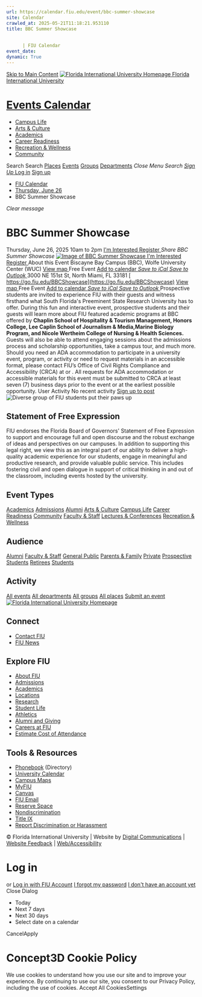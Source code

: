 ```yaml
---
url: https://calendar.fiu.edu/event/bbc-summer-showcase
site: Calendar
crawled_at: 2025-05-21T11:18:21.953110
title: BBC Summer Showcase
    
    
      | FIU Calendar
event_date: 
dynamic: True
---
```


[Skip to Main Content](https://calendar.fiu.edu/event/bbc-summer-showcase#main-content)
[![Florida International University Homepage](https://digicdn.fiu.edu/core/_assets/images/logo-top.png) Florida International University](https://www.fiu.edu)
# [Events Calendar ](https://calendar.fiu.edu/)
  * [Campus Life](https://calendar.fiu.edu/calendar?event_types%5B%5D=127595)
  * [Arts & Culture](https://calendar.fiu.edu/calendar?event_types%5B%5D=127590)
  * [Academics](https://calendar.fiu.edu/calendar?event_types%5B%5D=127582)
  * [Career Readiness](https://calendar.fiu.edu/calendar?event_types%5B%5D=127584)
  * [Recreation & Wellness](https://calendar.fiu.edu/calendar?event_types%5B%5D=127603)
  * [Community](https://calendar.fiu.edu/calendar?event_types%5B%5D=127601)


Search Search
[Places](https://calendar.fiu.edu/search/places) [Events](https://calendar.fiu.edu/calendar) [Groups](https://calendar.fiu.edu/search/groups) [Departments](https://calendar.fiu.edu/search/departments)
_Close Menu_
_Search_ [ _Sign Up_ ](https://calendar.fiu.edu/signup)
[Log in](https://calendar.fiu.edu/auth/shib_login?previous_url=https%3A%2F%2Fcalendar.fiu.edu%2Fevent%2Fbbc-summer-showcase) [Sign up](https://calendar.fiu.edu/signup)
  * [FIU Calendar](https://calendar.fiu.edu/)
  * [Thursday, June 26](https://calendar.fiu.edu/calendar/day/2025/6/26)
  * BBC Summer Showcase


_Clear message_
# BBC Summer Showcase
Thursday, June 26, 2025 10am to 2pm 
[ I'm Interested ](https://calendar.fiu.edu/event/49647670726225/confirm?return=https%3A%2F%2Fcalendar.fiu.edu%2Fevent%2Fbbc-summer-showcase)
[ Register ](https://go.fiu.edu/BBCShowcase)
_Share BBC Summer Showcase_
[ ![Image of BBC Summer Showcase](https://localist-images.azureedge.net/photos/49701469642669/card/6d0e7ed4c3b0402288b2960c2e2516e37b4676fa.jpg) ](https://calendar.fiu.edu/photo/49701469642669)
[ I'm Interested ](https://calendar.fiu.edu/event/49647670726225/confirm?return=https%3A%2F%2Fcalendar.fiu.edu%2Fevent%2Fbbc-summer-showcase)
[ Register ](https://go.fiu.edu/BBCShowcase)
About this Event
Biscayne Bay Campus (BBC), Wolfe University Center (WUC)  [View map ](https://calendar.fiu.edu/event/bbc-summer-showcase#about_map) Free Event
[Add to calendar ](https://calendar.fiu.edu/event/bbc-summer-showcase)
[ _Save to iCal_ ](https://calendar.fiu.edu/event/bbc-summer-showcase.ics "Save to iCal") [ _Save to Outlook_ ](https://calendar.fiu.edu/event/bbc-summer-showcase.ics "Save to Outlook")
3000 NE 151st St, North Miami, FL 33181
[ https://go.fiu.edu/BBCShowcase](https://go.fiu.edu/BBCShowcase)
[View map ](https://calendar.fiu.edu/event/bbc-summer-showcase#about_map) Free Event
[Add to calendar ](https://calendar.fiu.edu/event/bbc-summer-showcase)
[ _Save to iCal_ ](https://calendar.fiu.edu/event/bbc-summer-showcase.ics "Save to iCal") [ _Save to Outlook_ ](https://calendar.fiu.edu/event/bbc-summer-showcase.ics "Save to Outlook")
Prospective students are invited to experience FIU with their guests and witness firsthand what South Florida's Preeminent State Research University has to offer. During this fun and interactive event, prospective students and their guests will learn more about FIU featured academic programs at BBC offered by ****Chaplin School of Hospitality & Tourism Management, Honors College, Lee Caplin School of Journalism & Media,********Marine Biology Program,**** and **Nicole Wertheim College of Nursing & Health Sciences******.**** Guests will also be able to attend engaging sessions about the admissions process and scholarship opportunities, take a campus tour, and much more.
Should you need an ADA accommodation to participate in a university event, program, or activity or need to request materials in an accessible format, please contact FIU’s Office of Civil Rights Compliance and Accessibility (CRCA) at or . All requests for ADA accommodation or accessible materials for this event must be submitted to CRCA at least seven (7) business days prior to the event or at the earliest possible opportunity. 
User Activity
No recent activity
[Sign up to post](https://calendar.fiu.edu/auth/shib_login?previous_url=https%3A%2F%2Fcalendar.fiu.edu%2Fevent%2Fbbc-summer-showcase)
![Diverse group of FIU students put their paws up](https://www.fiu.edu/_assets/images/thumbnail-students-paw.jpg)
## Statement of Free Expression
FIU endorses the Florida Board of Governors' Statement of Free Expression to support and encourage full and open discourse and the robust exchange of ideas and perspectives on our campuses. In addition to supporting this legal right, we view this as an integral part of our ability to deliver a high-quality academic experience for our students, engage in meaningful and productive research, and provide valuable public service. This includes fostering civil and open dialogue in support of critical thinking in and out of the classroom, including events hosted by the university.
## Event Types
[Academics](https://calendar.fiu.edu/calendar?event_types%5B%5D=127582)
[Admissions](https://calendar.fiu.edu/calendar?event_types%5B%5D=127583)
[Alumni](https://calendar.fiu.edu/calendar?event_types%5B%5D=127589)
[Arts & Culture](https://calendar.fiu.edu/calendar?event_types%5B%5D=127590)
[Campus Life](https://calendar.fiu.edu/calendar?event_types%5B%5D=127595)
[Career Readiness](https://calendar.fiu.edu/calendar?event_types%5B%5D=127584)
[Community](https://calendar.fiu.edu/calendar?event_types%5B%5D=127601)
[Faculty & Staff](https://calendar.fiu.edu/calendar?event_types%5B%5D=127602)
[Lectures & Conferences](https://calendar.fiu.edu/calendar?event_types%5B%5D=127587)
[Recreation & Wellness](https://calendar.fiu.edu/calendar?event_types%5B%5D=127603)
## Audience
[Alumni](https://calendar.fiu.edu/calendar?event_types%5B%5D=121721)
[Faculty & Staff](https://calendar.fiu.edu/calendar?event_types%5B%5D=121720)
[General Public](https://calendar.fiu.edu/calendar?event_types%5B%5D=121722)
[Parents & Family](https://calendar.fiu.edu/calendar?event_types%5B%5D=36918157286658)
[Private](https://calendar.fiu.edu/calendar?event_types%5B%5D=129753)
[Prospective Students](https://calendar.fiu.edu/calendar?event_types%5B%5D=121723)
[Retirees](https://calendar.fiu.edu/calendar?event_types%5B%5D=37290279036119)
[Students](https://calendar.fiu.edu/calendar?event_types%5B%5D=121719)
## Activity
[All events](https://calendar.fiu.edu/search?what=events)
[All departments](https://calendar.fiu.edu/search/departments)
[All groups](https://calendar.fiu.edu/search?what=groups)
[All places](https://calendar.fiu.edu/search?what=places)
[Submit an event](https://calendar.fiu.edu/admin/events/new/basic-information)
[ ![Florida International University Homepage](https://digicdn.fiu.edu/core/_assets/images/footer-logo.svg) ](https://www.fiu.edu/)
## Connect
  * [Contact FIU](https://www.fiu.edu/about/contact-us/index.html)
  * [FIU News](https://news.fiu.edu/)


## Explore FIU
  * [About FIU](https://www.fiu.edu/about/index.html)
  * [Admissions](https://www.fiu.edu/admissions/index.html)
  * [Academics](https://www.fiu.edu/academics/index.html)
  * [Locations](https://www.fiu.edu/locations/index.html)
  * [Research](https://www.fiu.edu/research/index.html)
  * [Student Life](https://www.fiu.edu/student-life/index.html)
  * [Athletics](https://www.fiu.edu/athletics/index.html)
  * [Alumni and Giving](https://www.fiu.edu/alumni-and-giving/index.html)
  * [Careers at FIU](https://hr.fiu.edu/careers/)
  * [Estimate Cost of Attendance](https://onestop.fiu.edu/finances/estimate-your-costs/)


## Tools & Resources
  * [Phonebook](https://phonebook.fiu.edu) (Directory)
  * [University Calendar](https://calendar.fiu.edu/)
  * [Campus Maps](https://campusmaps.fiu.edu/)
  * [MyFIU](https://my.fiu.edu/)
  * [Canvas](https://canvas.fiu.edu)
  * [FIU Email](http://mail.fiu.edu/)
  * [Reserve Space](https://reservespace.fiu.edu/make-reservation/)
  * [Nondiscrimination](https://ace.fiu.edu/civil-rights-and-accessibility/harassment-and-discrimination/)
  * [Title IX](https://ace.fiu.edu/title-ix/)
  * [Report Discrimination or Harassment](https://report.fiu.edu/)


© Florida International University  | Website by [Digital Communications](https://stratcomm.fiu.edu/digital-print/websites/) | [Website Feedback](https://webforms.fiu.edu/view.php?id=370774&element_5=https://calendar.fiu.edu/https://calendar.fiu.edu/) | [Web/Accessibility](https://accessibility.fiu.edu/)
# Log in
or
[Log in with FIU Account](https://calendar.fiu.edu/auth/shib_login?previous_url=https%3A%2F%2Fcalendar.fiu.edu%2Fevent%2Fbbc-summer-showcase)
[I forgot my password](https://calendar.fiu.edu/auth/forgot) [I don't have an account yet](https://calendar.fiu.edu/signup)
Close Dialog
  * Today
  * Next 7 days
  * Next 30 days
  * Select date on a calendar


CancelApply
# Concept3D Cookie Policy
We use cookies to understand how you use our site and to improve your experience. By continuing to use our site, you consent to our Privacy Policy, including the use of cookies. 
Accept All CookiesSettings
